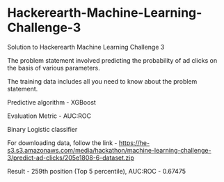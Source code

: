 # Hackerearth-Machine-Learning-Challenge-3
Solution to Hackerearth Machine Learning Challenge 3

The problem statement involved predicting the probability of ad clicks on the basis of various parameters.

The training data includes all you need to know about the problem statement.

Predictive algorithm - XGBoost

Evaluation Metric - AUC:ROC

Binary Logistic classifier

For downloading data, follow the link - https://he-s3.s3.amazonaws.com/media/hackathon/machine-learning-challenge-3/predict-ad-clicks/205e1808-6-dataset.zip

Result - 259th position (Top 5 percentile), AUC:ROC - 0.67475
